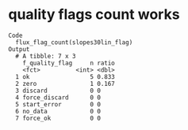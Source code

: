 # quality flags count works

    Code
      flux_flag_count(slopes30lin_flag)
    Output
      # A tibble: 7 x 3
        f_quality_flag     n ratio
        <fct>          <int> <dbl>
      1 ok                 5 0.833
      2 zero               1 0.167
      3 discard            0 0    
      4 force_discard      0 0    
      5 start_error        0 0    
      6 no_data            0 0    
      7 force_ok           0 0    

